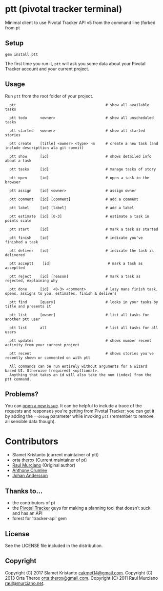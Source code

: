 # ptt (pivotal tracker terminal)

Minimal client to use Pivotal Tracker API v5 from the command line (forked from pt


## Setup

    gem install ptt

The first time you run it, `ptt` will ask you some data about your Pivotal Tracker account and your current project.

## Usage

Run `ptt` from the root folder of your project.

```
  ptt                                         # show all available tasks

  ptt todo      <owner>                       # show all unscheduled tasks

  ptt started   <owner>                       # show all started stories

  ptt create    [title] <owner> <type> -m     # create a new task (and include descripttion ala git commit)

  ptt show      [id]                          # shows detailed info about a task

  ptt tasks     [id]                          # manage tasks of story

  ptt open      [id]                          # open a task in the browser

  ptt assign    [id] <owner>                  # assign owner

  ptt comment   [id] [comment]                # add a comment

  ptt label     [id] [label]                  # add a label

  ptt estimate  [id] [0-3]                    # estimate a task in points scale

  ptt start     [id]                          # mark a task as started

  ptt finish    [id]                          # indicate you've finished a task

  ptt deliver   [id]                          # indicate the task is delivered

  ptt acceptt    [id]                          # mark a task as acceptted

  ptt reject    [id] [reason]                 # mark a task as rejected, explaining why

  ptt done      [id]  <0-3> <comment>         # lazy mans finish task, opens, assigns to you, estimates, finish & delivers

  ptt find      [query]                       # looks in your tasks by title and presents it

  ptt list      [owner]                       # list all tasks for another ptt user

  ptt list      all                           # list all tasks for all users

  ptt updates                                 # shows number recent activity from your current project

  ptt recent                                  # shows stories you've recently shown or commented on with ptt

  All commands can be run entirely without arguments for a wizard based UI. Otherwise [required] <opttional>.
  Anything that takes an id will also take the num (index) from the ptt command.
```

## Problems?

You can [open a new issue](https://github.com/raul/ptt/issues/new). It can be helpful to include a trace of the requests and responses you're getting from Pivotal Tracker: you can get it by adding the `--debug` parameter while invoking `ptt` (remember to remove all sensible data though).

# Contributors
- Slamet Kristanto (current maintainer of ptt)
- [orta therox](http://orta.github.com) (Current maintainer of pt)
- [Raul Murciano](http://raul.murciano.net) (Original author)
- [Anthony Crumley](https://github.com/craftycode)
- [Johan Andersson](http://johan.andersson.net)

## Thanks to...
- the contributors of pt
- the [Pivotal Tracker](https://www.pivotaltracker.com) guys for making a planning tool that doesn't suck and has an API
- forest for 'tracker-api' gem

## License
See the LICENSE file included in the distribution.

## Copyright
Copyright (C) 2017 Slamet Kristanto <cakmet14@gmail.com>.
Copyright (C) 2013 Orta Therox <orta.therox@gmail.com>.
Copyright (C) 2011 Raul Murciano <raul@murciano.net>.
